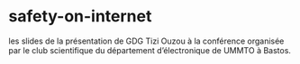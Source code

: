# safety-on-internet
les slides de la présentation de GDG Tizi Ouzou à la conférence organisée
par le club scientifique du département d’électronique de UMMTO à Bastos.
 
